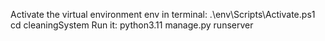 Activate the virtual environment env in terminal: .\env\Scripts\Activate.ps1
cd cleaningSystem
Run it: python3.11 manage.py runserver
